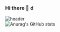 ### Hi there 👋 d


![header](https://capsule-render.vercel.app/api?type=waving&color=gradient&animation=twinkling&height=230&text=LeeHanEum&desc=Backend&fontSize=40&fontAlign=50&fontAlignY=33&descSize=20&descAlign=50&descAlignY=55)  
![Anurag's GitHub stats](https://github-readme-stats.vercel.app/api?username=LeeHanEum&show_icons=true&theme=radical)

